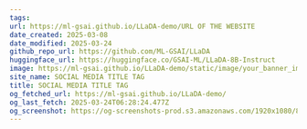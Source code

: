 ```yaml
---
tags: 
url: https://ml-gsai.github.io/LLaDA-demo/URL OF THE WEBSITE
date_created: 2025-03-08
date_modified: 2025-03-24
github_repo_url: https://github.com/ML-GSAI/LLaDA
huggingface_url: https://huggingface.co/GSAI-ML/LLaDA-8B-Instruct
image: https://ml-gsai.github.io/LLaDA-demo/static/image/your_banner_image.png
site_name: SOCIAL MEDIA TITLE TAG
title: SOCIAL MEDIA TITLE TAG
og_fetched_url: https://ml-gsai.github.io/LLaDA-demo/
og_last_fetch: 2025-03-24T06:28:24.477Z
og_screenshot: https://og-screenshots-prod.s3.amazonaws.com/1920x1080/80/false/2f7051bf038bfbf9b18782abc1fce591eb7c450aac6d962a2299f0898b5b53a9.jpeg
---
```

